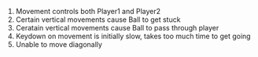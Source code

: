 1. Movement controls both Player1 and Player2
2. Certain vertical movements cause Ball to get stuck
3. Ceratain vertical movements cause Ball to pass through player
4. Keydown on movement is initially slow, takes too much time to get going
5. Unable to move diagonally